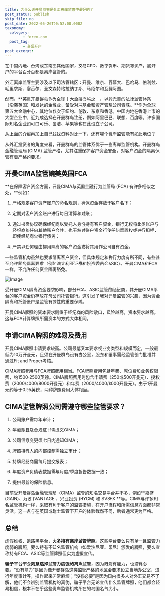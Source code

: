 ```yaml
---
title: 为什么说开曼监管是外汇离岸监管中最好的？
post_status: publish
skip_file: no
post_date: 2022-05-26T10:52:00.000Z
taxonomy:
  category:
        - forex-com
  post_tag:
        - 嘉盛开户
post_excerpt: 
---
```

在中国内地、台湾或东南亚其他国家，交易CFD、数字货币、期货等资产，能开户的平台百分百都是离岸监管的。

外汇离岸监管主要涉及以下司法管辖区：开曼、维京、百慕大、巴哈马、伯利兹、毛里求斯、塞舌尔、圣文森特格拉纳丁斯、马绍尔和瓦努阿图。

然而，**英属开曼群岛作为全球十大金融岛屿之一，以其完善的法律监管体系（沿袭英国）和发达的金融业，备受对冲基金和资产管理公司青睐。**作为全球第五大金融中心，其地位仅次于纽约、伦敦、东京和香港。中国内地在香港上市的大型企业中，近九成选择在开曼群岛注册，例如阿里巴巴、联想、百度等。许多国际知名企业如可口可乐、宝洁、苹果等也在此设立子公司。

从上面的介绍再加上自己找找资料对比一下，还有哪个离岸监管能有如此地位？

从外汇投资者的角度来看，开曼群岛的监管体系优于一些离岸监管机构。开曼群岛金融管理局 (CIMA) 监管严格，尤其注重保护客户资金安全，对客户资金的隔离保管有着严格的要求。

## 开曼CIMA监管媲美英国FCA

**在保障客户资金方面，开曼CIMA与英国金融行为监管局 (FCA) 有许多相似之处，**例如：

1. 严格规定客户资产账户的命名规则，确保资金存放于客户名下；

1. 定期对客户资金账户进行每日清算和对账；

1. 通过书面协议确保经纪商以受托人身份持有客户资金，银行无权将此类账户与经纪商的任何其他账户合并，也无权对账户资金行使任何留置权或进行扣押，即使经纪商欠银行债务；

1. 严禁以任何理由挪用隔离的客户资金或将其用作公司自有资金。

一些监管机构虽然也要求隔离客户资金，但具体规定和执行力度有所不同，有些甚至允许豁免隔离要求（例如澳大利亚证券和投资委员会ASIC）。开曼CIMA和FCA一样，不允许任何资金隔离豁免。

![Image](https://prod-files-secure.s3.us-west-2.amazonaws.com/39ed1227-6d7d-4570-be36-9ccd4a2c4241/bd849744-3fcb-4a37-8312-357962c8f065/image.png?X-Amz-Algorithm=AWS4-HMAC-SHA256&X-Amz-Content-Sha256=UNSIGNED-PAYLOAD&X-Amz-Credential=ASIAZI2LB4666HPY4AY4%2F20250928%2Fus-west-2%2Fs3%2Faws4_request&X-Amz-Date=20250928T041338Z&X-Amz-Expires=3600&X-Amz-Security-Token=IQoJb3JpZ2luX2VjECoaCXVzLXdlc3QtMiJIMEYCIQCoaqdUZbUbxudes2Rh%2FgD5G3o9XspIQFAyZryXova87wIhAMmnhwSzCfT3%2F%2BHSwyhVFErMYHQX2xvEQp6eypNhSRoJKogECLL%2F%2F%2F%2F%2F%2F%2F%2F%2F%2FwEQABoMNjM3NDIzMTgzODA1Igzgdq1jmVlTEEyK5tAq3AO8YM5%2Fx7VTXfQ%2Bx2Yp4qRThRywxwfpxhE8XtfBfnmxiH8%2BriAREMvJYiU8YVnQjLOxrhFlNzqk4rdsZE2aURiu2xqbJXIe4iwmCwCJXS7dcz9fYVfJOTqSdLhFW3kD%2FZU2AGbjr%2Bt76Z1yIvPCcyeBnlxhn1nAFokvlvdy3pld1MW39dXPrc%2BoPpT4X41y%2BGOfbhI%2FzCxuKWI1QBGvUyq2cYXq3yZ63Mt8m%2BiTfoSdaq%2BikliG9Wns9Mm%2B8gKkkR%2FqicdoPlr3AkK8PfN%2Fik96ytsPW6q5KU6zTJ4CtXzBCmsNEe8sAfamqGgZ7zlTUyeIAWowL90sAtYsUaLMp6f2%2BQ56AGmcdLPWzLrOiK32oprjwsgC8VncgABbQRpkN%2BhqGK0w8CoND7EmXN0x81QJMhKcnqEvKxcKYW%2BEfrXE5rSu2j1LSGusj5PhVkShWusYq308vSYT7%2FTiqK%2FFbPDYhyuo9fIVftuPDRtJjYbRJQd1cZn4ag7wHhbRWKaYAsH2pWL%2FlwyEwdihtsjpJFskXcyrWkHdkm9jIX9GxHBNy32MiRD4d8I%2BUqebyVLG4GARxwhenGS5TQfAcs3%2FgYYPY7yVI2wwyvqAl4HW6ZTHItBZyEFcZ%2FqPuYnBETDtmeLGBjqkAaWTGL7ba8jvNAwlWMbpklwK9OxgcAd5h4siWB9w5CmwKZAbphlpSyQLysvGjdyAlCX9awhGxuVBa81yRJUe0Z6B%2FMMuMwyTaw1vKYl2wEmkFqY6tYKqxvKskAQ7BvzXEOHxB%2BoYbJ3m1qXRcH9Y8RVdtxQUnKEtCMsedh%2FzweubcUCK78IvQ9g23g1vEICNgy19ma2zPz%2Fs3Yg0YnAdLQ6Rkc%2B1&X-Amz-Signature=bd1dde5fbdb808af01315423784208cf4750c0fd2b1ef840a719a371c1461343&X-Amz-SignedHeaders=host&x-amz-checksum-mode=ENABLED&x-id=GetObject)

受开曼CIMA隔离资金要求影响，部分FCA、ASIC监管的经纪商，其开曼CIMA平台的客户资金仍存放在母公司托管银行。这引发了我对开曼监管的兴趣，因为资金隔离和托管账户是监管有效性的重要保障。

开曼CIMA牌照的资本要求侧重于经纪商的风险敞口，风险越高，资本要求越高。这与FCA计算牌照所需资本的方式大体相同。

## **申请CIMA牌照的难易及费用**

开曼CIMA牌照申请要求较高。公司最低资本要求视业务类型和规模而定，一般最低为10万开曼元，且须在开曼群岛设有办公室，股东和董事需经监管部门批准并通过Fit and Proper考核。

CIMA牌照费用与FCA牌照费用相当。FCA牌照费用包括年费、席位费和业务权限费，约1500-2500英镑。CIMA牌照费用则包含申请费（250或500开曼元）、授权费（2000/4000/8000开曼元）和年费（2000/4000/8000开曼元）。由于1开曼元约等于0.95英镑，两种牌照费用大体相当。

## CIMA监管牌照公司需遵守哪些监管要求？

1. 公司账户需每年审计；

1. 年度账目及合规证书需提交CIMA；

1. 公司信息变更须七日内通知CIMA；

1. 牌照持有人的内部控制需独立审计；

1. 持牌经纪商需每月提交报表；

1. 年度资产负债表数据需与月度/季度报告数据一致；

1. 提供最新的保险信息。

目前受开曼群岛金融管理局（CIMA）监管的知名交易平台并不多，例如**嘉盛 (GAIN)、万致 (VANTAGE)、兴业投资 (HYCM) 和 SVSFX **等。CIMA与许多知名监管机构一样，采取有利于客户的监管措施，在开户流程和所需信息方面都非常灵活。这一点与在英国或瑞士监管下开户的体验截然不同，后者通常更为严格。

## 总结

虚假维权、跑路黑平台，**大多持有离岸监管牌照**。这些平台要么只有单一且监管力度弱的牌照，要么持有不知名监管机构（如爱沙尼亚、印尼）颁发的牌照，要么宣称持有FCA、ASIC等监管牌照但实为虚假宣传。

**骗子平台不会刻意选择监管力度强的离岸监管**，因为既没有能力，也没有必要。“没有能力”是因为像开曼群岛这类监管严格的地区会要求设立当地办公室、进行年度审计等，操作起来非常麻烦；“没有必要”是因为国内很多人对外汇交易不了解，他们不会辨别监管机构的真伪，骗子平台无论宣传什么监管牌照，他们都会轻易相信，根本不在乎这些离岸监管机构所在的岛国名气大小。